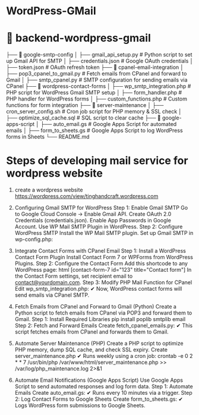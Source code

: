 # WordPress-GMail
# 📂 backend-wordpress-gmail
├── 📂 google-smtp-config
│   ├── gmail_api_setup.py       # Python script to set up Gmail API for SMTP
│   ├── credentials.json         # Google OAuth credentials
│   ├── token.json               # OAuth refresh token
├── 📂 cpanel-email-integration
│   ├── pop3_cpanel_to_gmail.py  # Fetch emails from CPanel and forward to Gmail
│   ├── smtp_cpanel.py           # SMTP configuration for sending emails via CPanel
├── 📂 wordpress-contact-forms
│   ├── wp_smtp_integration.php  # PHP script for WordPress Gmail SMTP setup
│   ├── form_handler.php         # PHP handler for WordPress forms
│   ├── custom_functions.php     # Custom functions for form integration
├── 📂 server-maintenance
│   ├── cron_server_config.sh    # Cron job script for PHP memory & SSL check
│   ├── optimize_sql_cache.sql   # SQL script to clear cache
├── 📂 google-apps-script
│   ├── auto_email.gs            # Google Apps Script for automated emails
│   ├── form_to_sheets.gs        # Google Apps Script to log WordPress forms in Sheets
└── README.md

# Steps of developing mail service for wordpress website
1. create a wordpress website
https://wordpress.com/view/tinghandcraft.wordpress.com

2. Configuring Gmail SMTP for WordPress
Step 1: Enable Gmail SMTP
Go to Google Cloud Console → Enable Gmail API.
Create OAuth 2.0 Credentials (credentials.json).
Enable App Passwords in Google Account.
Use WP Mail SMTP Plugin in WordPress.
Step 2: Configure WordPress SMTP
Install the WP Mail SMTP plugin.
Set up Gmail SMTP in wp-config.php:

3. Integrate Contact Forms with CPanel Email
Step 1: Install a WordPress Contact Form Plugin
Install Contact Form 7 or WPForms from WordPress Plugins.
Step 2: Configure the Contact Form
Add this shortcode to any WordPress page:
html
[contact-form-7 id="123" title="Contact form"]
In the Contact Form settings, set recipient email to contact@yourdomain.com.
Step 3: Modify PHP Mail Function for CPanel
Edit wp_smtp_integration.php:
✔ Now, WordPress contact forms will send emails via CPanel SMTP.

4. Fetch Emails from CPanel and Forward to Gmail (Python)
Create a Python script to fetch emails from CPanel via POP3 and forward them to Gmail.
Step 1: Install Required Libraries
pip install poplib smtplib email
Step 2: Fetch and Forward Emails
Create fetch_cpanel_emails.py:
✔ This script fetches emails from CPanel and forwards them to Gmail.

5. Automate Server Maintenance (PHP)
Create a PHP script to optimize PHP memory, dump SQL cache, and check SSL expiry.
Create server_maintenance.php
✔ Runs weekly using a cron job:
crontab -e
0 2 * * 7 /usr/bin/php /var/www/html/server_maintenance.php >> /var/log/php_maintenance.log 2>&1

6. Automate Email Notifications (Google Apps Script)
Use Google Apps Script to send automated responses and log form data.
Step 1: Automate Emails
Create auto_email.gs:
✔ Runs every 10 minutes via a trigger.
Step 2: Log Contact Forms to Google Sheets
Create form_to_sheets.gs:
✔ Logs WordPress form submissions to Google Sheets.
